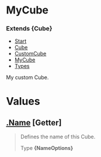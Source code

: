 
# MyCube
### Extends **{Cube}**

* [Start](https:/github.com/QSmally/Docgen/blob/master/Test/Documentations/Index.md)
* [Cube](https:/github.com/QSmally/Docgen/blob/master/Test/Documentations/Cube.md)
* [CustomCube](https:/github.com/QSmally/Docgen/blob/master/Test/Documentations/CustomCube.md)
* [MyCube](https:/github.com/QSmally/Docgen/blob/master/Test/Documentations/MyCube.md)
* [Types](https:/github.com/QSmally/Docgen/blob/master/Test/Documentations/Types.md)

My custom Cube.



# Values
## [.Name](https:/github.com/QSmally/Docgen/blob/master/Test/lib/Extensions/MyCube.js#L19) [**Getter**]
> Defines the name of this Cube.
>
> Type **{NameOptions}**
